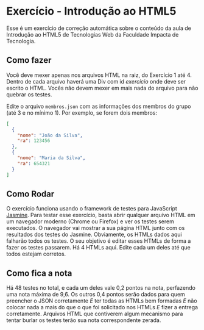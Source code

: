 # Exercício - Introdução ao HTML5

Esse é um exercício de correção automática sobre o conteúdo da aula de Introdução ao HTML5 de Tecnologias Web da Faculdade Impacta de Tecnologia.

## Como fazer

Você deve mexer apenas nos arquivos HTML na raiz, do Exercício 1 até 4. Dentro de cada arquivo haverá uma Div com id _exercicio_ onde deve ser escrito o HTML. Vocês não devem mexer em mais nada do arquivo para não quebrar os testes.

Edite o arquivo `membros.json` com as informações dos membros do grupo (até 3 e no mínimo 1). Por exemplo, se forem dois membros:

```json
[
  {
    "nome": "João da Silva",
    "ra": 123456
  },
  {
    "nome": "Maria da Silva",
    "ra": 654321
  }
]
```

## Como Rodar

O exercício funciona usando o framework de testes para JavaScript [Jasmine](https://jasmine.github.io).
Para testar esse exercício, basta abrir qualquer arquivo HTML em um navegador moderno (Chrome ou Firefox) e ver os testes serem executados.
O navegador vai mostrar a sua página HTML junto com os resultados dos testes do Jasmine.
Obviamente, os HTMLs dados aqui falharão todos os testes. O seu objetivo é editar esses HTMLs de forma a fazer os testes passarem.
Há 4 HTMLs aqui. Edite cada um deles até que todos estejam corretos.

## Como fica a nota

Há 48 testes no total, e cada um deles vale 0,2 pontos na nota, perfazendo uma nota máxima de 9,6.
Os outros 0,4 pontos serão dados para quem preencher o JSON corretamente *E* ter todas as HTMLs bem formadas *E* não colocar nada a mais do que o que foi solicitado nos HTMLs *E* fizer a entrega corretamente.
Arquivos HTML que contiverem algum mecanismo para tentar burlar os testes terão sua nota correspondente zerada.